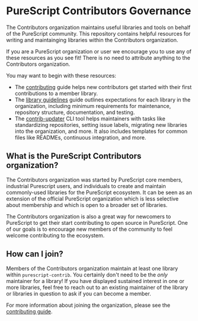 # PureScript Contributors Governance

The Contributors organization maintains useful libraries and tools on behalf of the PureScript community. This repository contains helpful resources for writing and maintainging libraries within the Contributors organization.

If you are a PureScript organization or user we encourage you to use any of these resources as you see fit! There is no need to attribute anything to the Contributors organization.

You may want to begin with these resources:

- The [contributing](./contributing.md) guide helps new contributors get started with their first contributions to a member library.
- The [library guidelines](./library-guidelines.md) guide outlines expectations for each library in the organization, including minimum requirements for maintenance, repository structure, documentation, and testing.
- The [contrib-updater](./updater) CLI tool helps maintainers with tasks like standardizing repositories, setting issue labels, migrating new libraries into the organization, and more. It also includes templates for common files like READMEs, continuous integration, and more. 

## What is the PureScript Contributors organization?

The Contributors organization was started by PureScript core members, industrial Purescript users, and individuals to create and maintain commonly-used libraries for the PureScript ecosystem. It can be seen as an extension of the official PureScript organization which is less selective about membership and which is open to a broader set of libraries.

The Contributors organization is also a great way for newcomers to PureScript to get their start contributing to open source in PureScript. One of our goals is to encourage new members of the community to feel welcome contributing to the ecosystem.

## How can I join?

Members of the Contributors organization maintain at least one library within `purescript-contrib`. You certainly don't need to be the _only_ maintainer for a library! If you have displayed sustained interest in one or more libraries, feel free to reach out to an existing maintainer of the library or libraries in question to ask if you can become a member.

For more information about joining the organization, please see the [contributing guide](./contributing.md).
